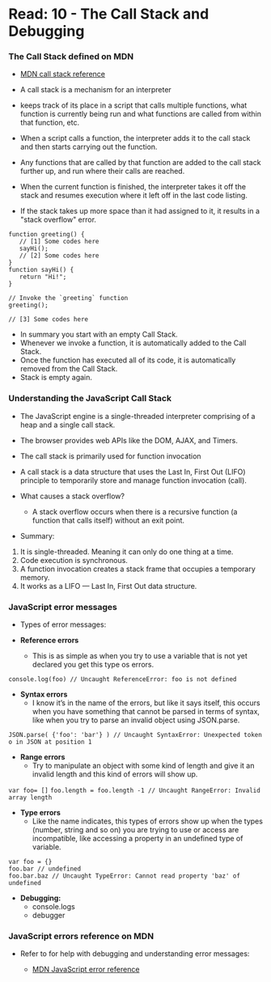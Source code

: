 # Read: 10 - The Call Stack and Debugging

### The Call Stack defined on MDN

+ [MDN call stack reference](https://developer.mozilla.org/en-US/docs/Glossary/Call_stack)

+ A call stack is a mechanism for an interpreter
+ keeps track of its place in a script that calls multiple functions, what function is currently being run and what functions are called from within that function, etc.

+ When a script calls a function, the interpreter adds it to the call stack and then starts carrying out the function.
+ Any functions that are called by that function are added to the call stack further up, and run where their calls are reached.
+ When the current function is finished, the interpreter takes it off the stack and resumes execution where it left off in the last code listing.
+ If the stack takes up more space than it had assigned to it, it results in a "stack overflow" error.

```
function greeting() {
   // [1] Some codes here
   sayHi();
   // [2] Some codes here
}
function sayHi() {
   return "Hi!";
}

// Invoke the `greeting` function
greeting();

// [3] Some codes here
```

+ In summary you start with an empty Call Stack. 
+ Whenever we invoke a function, it is automatically added to the Call Stack. 
+ Once the function has executed all of its code, it is automatically removed from the Call Stack. 
+ Stack is empty again.

### Understanding the JavaScript Call Stack

+ The JavaScript engine is a single-threaded interpreter comprising of a heap and a single call stack. 
+ The browser provides web APIs like the DOM, AJAX, and Timers.

+ The call stack is primarily used for function invocation

+ A call stack is a data structure that uses the Last In, First Out (LIFO) principle to temporarily store and manage function invocation (call).

+ What causes a stack overflow?
  + A stack overflow occurs when there is a recursive function (a function that calls itself) without an exit point. 

+ Summary:

1. It is single-threaded. Meaning it can only do one thing at a time.
2. Code execution is synchronous.
3. A function invocation creates a stack frame that occupies a temporary memory.
4. It works as a LIFO — Last In, First Out data structure.

### JavaScript error messages

+ Types of error messages:

+ **Reference errors**
  + This is as simple as when you try to use a variable that is not yet declared you get this type os errors.

`console.log(foo) // Uncaught ReferenceError: foo is not defined`

+ **Syntax errors**
  + I know it’s in the name of the errors, but like it says itself, this occurs when you have something that cannot be parsed in terms of syntax, like when you try to parse an invalid object using JSON.parse.

`JSON.parse( {'foo': 'bar'} ) // Uncaught SyntaxError: Unexpected token o in JSON at position 1`

+ **Range errors**
  + Try to manipulate an object with some kind of length and give it an invalid length and this kind of errors will show up.

`var foo= []`
`foo.length = foo.length -1 // Uncaught RangeError: Invalid array length`

+ **Type errors**
  + Like the name indicates, this types of errors show up when the types (number, string and so on) you are trying to use or access are incompatible, like accessing a property in an undefined type of variable.

```
var foo = {}
foo.bar // undefined
foo.bar.baz // Uncaught TypeError: Cannot read property 'baz' of undefined
```

+ **Debugging:** 
  + console.logs
  + debugger


### JavaScript errors reference on MDN

+ Refer to for help with debugging and understanding error messages:

  + [MDN JavaScript error reference](https://developer.mozilla.org/en-US/docs/Web/JavaScript/Reference/Errors)
